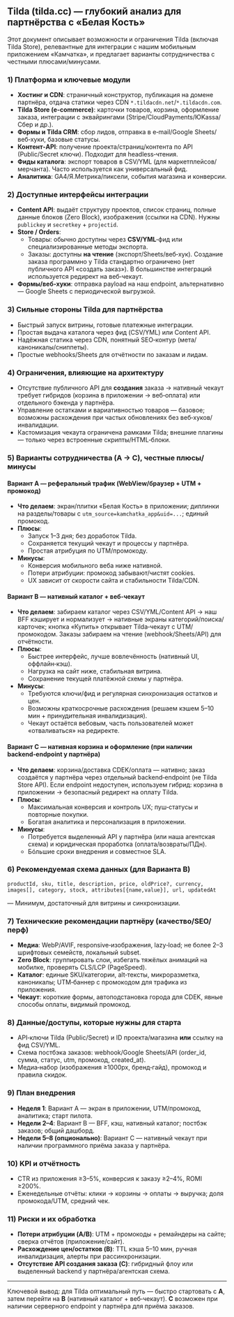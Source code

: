 ## Tilda (tilda.cc) — глубокий анализ для партнёрства с «Белая Кость»

Этот документ описывает возможности и ограничения Tilda (включая Tilda Store), релевантные для интеграции с нашим мобильным приложением «Камчатка», и предлагает варианты сотрудничества с честными плюсами/минусами.

### 1) Платформа и ключевые модули
- **Хостинг и CDN**: страничный конструктор, публикация на домене партнёра, отдача статики через CDN `*.tildacdn.net`/`*.tildacdn.com`.
- **Tilda Store (e‑commerce)**: карточки товаров, корзина, оформление заказа, интеграции с эквайрингами (Stripe/CloudPayments/ЮKassa/Сбер и др.).
- **Формы и Tilda CRM**: сбор лидов, отправка в e‑mail/Google Sheets/веб‑хуки, базовые статусы.
- **Контент‑API**: получение проекта/страниц/контента по API (Public/Secret ключи). Подходит для headless‑чтения.
- **Фиды каталога**: экспорт товаров в CSV/YML (для маркетплейсов/мерчанта). Часто используется как универсальный фид.
- **Аналитика**: GA4/Я.Метрика/пиксели, события магазина и конверсии.

### 2) Доступные интерфейсы интеграции
- **Content API**: выдаёт структуру проектов, список страниц, полные данные блоков (Zero Block), изображения (ссылки на CDN). Нужны `publickey` и `secretkey` + `projectid`.
- **Store / Orders**:
  - Товары: обычно доступны через **CSV/YML**‑фид или специализированные методы экспорта.
  - Заказы: доступны **на чтение** (экспорт/Sheets/веб‑хук). Создание заказа программно у Tilda стандартно ограничено (нет публичного API «создать заказ»). В большинстве интеграций используется редирект на веб‑чекаут.
- **Формы/веб‑хуки**: отправка payload на наш endpoint, альтернативно — Google Sheets с периодической выгрузкой.

### 3) Сильные стороны Tilda для партнёрства
- Быстрый запуск витрины, готовые платежные интеграции.
- Простая выдача каталога через фид (CSV/YML) или Content API.
- Надёжная статика через CDN, понятный SEO‑контур (мета/каноникалы/сниппеты).
- Простые webhooks/Sheets для отчётности по заказам и лидам.

### 4) Ограничения, влияющие на архитектуру
- Отсутствие публичного API для **создания** заказа → нативный чекаут требует гибридов (корзина в приложении → веб‑оплата) или отдельного бэкенда у партнёра.
- Управление остатками и вариативностью товаров — базовое; возможны расхождения при частых обновлениях без веб‑хуков/инвалидации.
- Кастомизация чекаута ограничена рамками Tilda; внешние плагины — только через встроенные скрипты/HTML‑блоки.

### 5) Варианты сотрудничества (A → C), честные плюсы/минусы

#### Вариант A — реферальный трафик (WebView/браузер + UTM + промокод)
- **Что делаем**: экран/плитки «Белая Кость» в приложении; диплинки на разделы/товары с `utm_source=kamchatka_app&uid=...`; единый промокод.
- **Плюсы**:
  - Запуск 1–3 дня; без доработок Tilda.
  - Сохраняется текущий чекаут и процессы у партнёра.
  - Простая атрибуция по UTM/промокоду.
- **Минусы**:
  - Конверсия мобильного веба ниже нативной.
  - Потери атрибуции: промокод забывают/чистят cookies.
  - UX зависит от скорости сайта и стабильности Tilda/CDN.

#### Вариант B — нативный каталог + веб‑чекаут
- **Что делаем**: забираем каталог через CSV/YML/Content API → наш BFF кэширует и нормализует → нативные экраны категорий/поиска/карточек; кнопка «Купить» открывает Tilda‑чекаут с UTM/промокодом. Заказы забираем на чтение (webhook/Sheets/API) для отчётности.
- **Плюсы**:
  - Быстрее интерфейс, лучше вовлечённость (нативный UI, оффлайн‑кэш).
  - Нагрузка на сайт ниже, стабильная витрина.
  - Сохранение текущей платёжной схемы у партнёра.
- **Минусы**:
  - Требуются ключи/фид и регулярная синхронизация остатков и цен.
  - Возможны краткосрочные расхождения (решаем кэшем 5–10 мин + принудительная инвалидизация).
  - Чекаут остаётся вебовым, часть пользователей может «отваливаться» на редиректе.

#### Вариант C — нативная корзина и оформление (при наличии backend‑endpoint у партнёра)
- **Что делаем**: корзина/доставка CDEK/оплата — нативно; заказ создаётся у партнёра через отдельный backend‑endpoint (не Tilda Store API). Если endpoint недоступен, используем гибрид: корзина в приложении → безопасный редирект на оплату Tilda.
- **Плюсы**:
  - Максимальная конверсия и контроль UX; пуш‑статусы и повторные покупки.
  - Богатая аналитика и персонализация в приложении.
- **Минусы**:
  - Потребуется выделенный API у партнёра (или наша агентская схема) и юридическая проработка (оплата/возвраты/ПДн).
  - Бóльшие сроки внедрения и совместное SLA.

### 6) Рекомендуемая схема данных (для Варианта B)
```
productId, sku, title, description, price, oldPrice?, currency,
images[], category, stock, attributes[{name,value}], url, updatedAt
```
— Минимум, достаточный для витрины и синхронизации.

### 7) Технические рекомендации партнёру (качество/SEO/перф)
- **Медиа**: WebP/AVIF, responsive‑изображения, lazy‑load; не более 2–3 шрифтовых семейств, локальный subset.
- **Zero Block**: группировать слои, избегать тяжёлых анимаций на мобилке, проверять CLS/LCP (PageSpeed).
- **Каталог**: единые SKU/категории, alt‑тексты, микроразметка, каноникалы; UTM‑баннер с промокодом для трафика из приложения.
- **Чекаут**: короткие формы, автоподстановка города для CDEK, явные способы оплаты, видимый промокод.

### 8) Данные/доступы, которые нужны для старта
- API‑ключи Tilda (Public/Secret) и ID проекта/магазина **или** ссылку на фид CSV/YML.
- Схема постбэка заказов: webhook/Google Sheets/API (order_id, сумма, статус, utm, промокод, created_at).
- Медиа‑набор (изображения ≥1000px, бренд‑гайд), промокод и правила скидок.

### 9) План внедрения
- **Неделя 1**: Вариант A — экран в приложении, UTM/промокод, аналитика; старт пилота.
- **Недели 2–4**: Вариант B — BFF, кэш, нативный каталог; постбэк заказов; общий дашборд.
- **Недели 5–8 (опционально)**: Вариант C — нативный чекаут при наличии программного приёма заказа у партнёра.

### 10) KPI и отчётность
- CTR из приложения ≥3–5%, конверсия к заказу ≥2–4%, ROMI ≥200%.
- Еженедельные отчёты: клики → корзины → оплаты → выручка; доля промокода/UTM, средний чек.

### 11) Риски и их обработка
- **Потери атрибуции (A/B)**: UTM + промокоды + ремайндеры на сайте; сверка отчётов (приложение/сайт).
- **Расхождение цен/остатков (B)**: TTL кэша 5–10 мин, ручная инвалидизация, алерты при рассинхронизации.
- **Отсутствие API создания заказа (C)**: гибридный флоу или выделенный backend у партнёра/агентская схема.

---
Ключевой вывод: для Tilda оптимальный путь — быстро стартовать с **A**, затем перейти на **B** (нативный каталог + веб‑чекаут). **C** возможен при наличии серверного endpoint у партнёра для приёма заказов.

